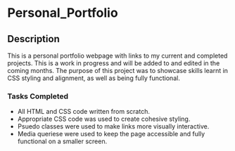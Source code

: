 # Personal_Portfolio

## Description

This is a personal portfolio webpage with links to my current and completed projects. This is a work in progress and will be added to and edited in the coming months. The purpose of this project was to showcase skills learnt in CSS styling and alignment, as well as being fully functional.

### Tasks Completed
- All HTML and CSS code written from scratch.
- Appropriate CSS code was used to create cohesive styling.
- Psuedo classes were used to make links more visually interactive.
- Media queriese were used to keep the page accessible and fully functional on a smaller screen.